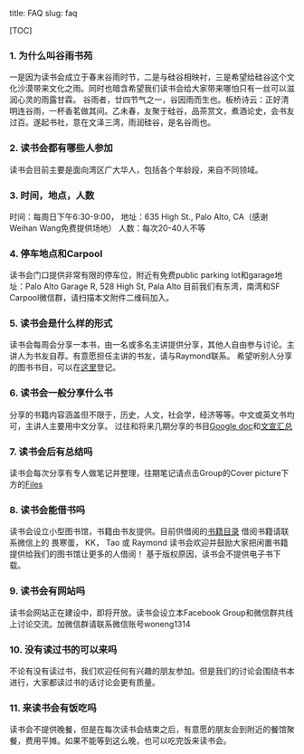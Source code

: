 title: FAQ
slug: faq

[TOC]

### 1. 为什么叫谷雨书苑
一是因为读书会成立于春末谷雨时节，二是与硅谷相映衬，三是希望给硅谷这个文化沙漠带来文化之雨。同时也暗含希望我们读书会给大家带来哪怕只有一丝可以滋润心灵的雨露甘霖。
谷雨者，廿四节气之一，谷因雨而生也。板桥诗云：正好清明连谷雨，一杯香茗做其间。乙未春，友聚于硅谷，品茶赏文，煮酒论史，会书友过百。遂起书社，意在文泽三湾，雨润硅谷，是名谷雨也。

### 2. 读书会都有哪些人参加
读书会目前主要是面向湾区广大华人，包括各个年龄段，来自不同领域。

### 3. 时间，地点，人数
时间：每周日下午6:30-9:00，
地址：635 High St., Palo Alto, CA（感谢Weihan Wang免费提供场地）
人数：每次20-40人不等

### 4. 停车地点和Carpool
读书会门口提供非常有限的停车位，附近有免费public parking lot和garage地址：Palo Alto Garage R, 528 High St, Pala Alto
目前我们有东湾，南湾和SF Carpool微信群，请扫描本文附件二维码加入。

### 5. 读书会是什么样的形式
读书会每周会分享一本书，由一名或多名主讲提供分享，其他人自由参与讨论。主讲人为书友自荐。有意愿担任主讲的书友，请与Raymond联系。
希望听别人分享的图书书目，可以在[这里](http://goo.gl/Trle5U)登记。

### 6. 读书会一般分享什么书
分享的书籍内容涵盖但不限于，历史，人文，社会学，经济等等。中文或英文书均可，主讲人主要用中文分享。
过往和将来几期分享的书目[Google doc](http://goo.gl/k8CgKM)和[文宣汇总](http://goo.gl/OTYGdA)

### 7. 读书会后有总结吗
读书会每次分享有专人做笔记并整理，往期笔记请点击Group的Cover picture下方的[Files](https://www.facebook.com/groups/ValleyRain/files/)

### 8. 读书会能借书吗
读书会设立小型图书馆，书籍由书友提供。目前供借阅的[书籍目录](http://goo.gl/Kt9HCV)
借阅书籍请联系微信上的 畏寒蛋， KK， Tao 或 Raymond
读书会欢迎并鼓励大家把闲置书籍提供给我们的图书馆让更多的人借阅！
基于版权原因，读书会不提供电子书下载。

### 9. 读书会有网站吗
读书会网站正在建设中，即将开放。读书会设立本Facebook Group和微信群共线上讨论交流。加微信群请联系微信账号woneng1314

### 10. 没有读过书的可以来吗
不论有没有读过书，我们欢迎任何有兴趣的朋友参加。但是我们的讨论会围绕书本进行，大家都读过书的话讨论会更有质量。

### 11. 来读书会有饭吃吗
读书会不提供晚餐，但是在每次读书会结束之后，有意愿的朋友会到附近的餐馆聚餐，费用平摊。如果不能等到这么晚，也可以吃完饭来读书会。
